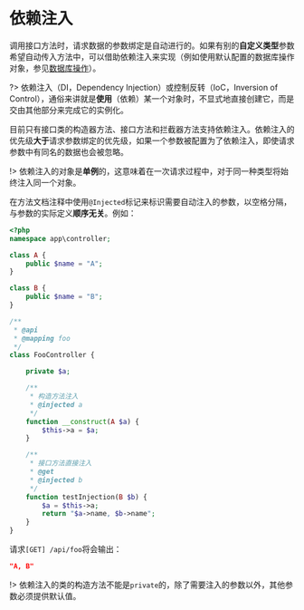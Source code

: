 # 依赖注入

调用接口方法时，请求数据的参数绑定是自动进行的。如果有别的**自定义类型**参数希望自动传入方法中，可以借助依赖注入来实现（例如使用默认配置的数据库操作对象，参见[数据库操作](#database-operations)）。

?> 依赖注入（DI，Dependency Injection）或控制反转（IoC，Inversion of Control），通俗来讲就是**使用**（依赖）某一个对象时，不显式地直接创建它，而是交由其他部分来完成它的实例化。

目前只有接口类的构造器方法、接口方法和拦截器方法支持依赖注入。依赖注入的优先级**大于**请求参数绑定的优先级，如果一个参数被配置为了依赖注入，即使请求参数中有同名的数据也会被忽略。

!> 依赖注入的对象是**单例**的，这意味着在一次请求过程中，对于同一种类型将始终注入同一个对象。

在方法文档注释中使用`@Injected`标记来标识需要自动注入的参数，以空格分隔，与参数的实际定义**顺序无关**。例如：

``` php
<?php
namespace app\controller;

class A {
    public $name = "A";
}

class B {
    public $name = "B";
}

/**
 * @api
 * @mapping foo
 */
class FooController {

    private $a;

    /**
     * 构造方法注入
     * @injected a
     */
    function __construct(A $a) {
        $this->a = $a;
    }

    /**
     * 接口方法直接注入
     * @get
     * @injected b
     */
    function testInjection(B $b) {
        $a = $this->a;
        return "$a->name, $b->name";
    }
}

```

请求`[GET] /api/foo`将会输出：

``` json
"A, B"
```

!> 依赖注入的类的构造方法不能是`private`的，除了需要注入的参数以外，其他参数必须提供默认值。
